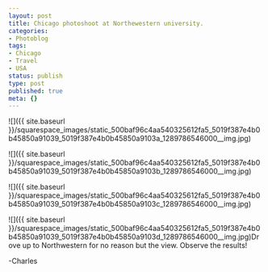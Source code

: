 ```yaml
---
layout: post
title: Chicago photoshoot at Northewestern university.
categories:
- Photoblog
tags:
- Chicago
- Travel
- USA
status: publish
type: post
published: true
meta: {}
---
```


![]({{ site.baseurl }}/squarespace_images/static_500baf96c4aa540325612fa5_5019f387e4b0b45850a91039_5019f387e4b0b45850a9103a_1289786546000__img.jpg)
  

  
   
![]({{ site.baseurl }}/squarespace_images/static_500baf96c4aa540325612fa5_5019f387e4b0b45850a91039_5019f387e4b0b45850a9103b_1289786546000__img.jpg)
  

  
   
![]({{ site.baseurl }}/squarespace_images/static_500baf96c4aa540325612fa5_5019f387e4b0b45850a91039_5019f387e4b0b45850a9103c_1289786546000__img.jpg)
  

  
   
![]({{ site.baseurl }}/squarespace_images/static_500baf96c4aa540325612fa5_5019f387e4b0b45850a91039_5019f387e4b0b45850a9103d_1289786546000__img.jpg)Drove up to Northwestern for no reason but the view. Observe the results!


-Charles
